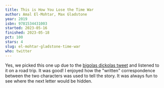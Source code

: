 ```yaml
---
title: This is How You Lose the Time War
author: Amal El-Mohtar, Max Gladstone
year: 2019
isbn: 9781534431003
started: 2023-05-16
finished: 2023-05-18
pct: 100
stars: 4
slug: el-mohtar-gladstone-time-war
who: twitter
---
```


Yes, we picked this one up due to the <a href="https://twitter.com/maskofbun/status/1655084850926473216">bigolas dickolas tweet</a> and listened to it on a road trip. It was good! I enjoyed how the "written" correspondence between the two characters was used to tell the story. It was always fun to see where the next letter would be hidden.
